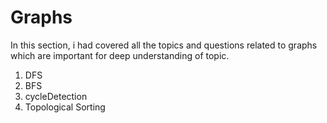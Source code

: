 # Graphs
In this section, i had covered all the topics and questions related to graphs which are important for deep understanding of topic.
1. DFS
2. BFS
3. cycleDetection
4. Topological Sorting
